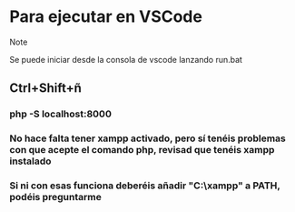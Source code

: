# Para ejecutar en VSCode

> [!NOTE]
> Se puede iniciar desde la consola de vscode lanzando run.bat

## Ctrl+Shift+ñ

### php -S localhost:8000

### **No hace falta tener xampp activado, pero sí tenéis problemas con que acepte el comando php, revisad que tenéis xampp instalado**

### **Si ni con esas funciona deberéis añadir "C:\xampp\" a PATH, podéis preguntarme**

